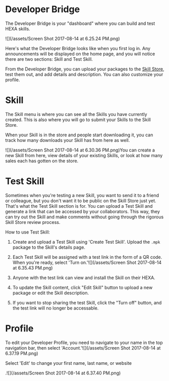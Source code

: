 # Developer Bridge

The Developer Bridge is your "dashboard" where you can build and test HEXA skills.

![](/assets/Screen Shot 2017-08-14 at 6.25.24 PM.png)

Here's what the Developer Bridge looks like when you first log in. Any announcements will be displayed on the home page, and you will notice there are two sections: Skill and Test Skill.

From the Developer Bridge, you can upload your packages to the [Skill Store](/Introduction/skillstore.md), test them out, and add details and description. You can also customize your profile.

# Skill

The Skill menu is where you can see all the Skills you have currently created. This is also where you will go to submit your Skills to the Skill Store.

When your Skill is in the store and people start downloading it, you can track how many downloads your Skill has from here as well.

![](/assets/Screen Shot 2017-08-14 at 6.30.36 PM.png)You can create a new Skill from here, view details of your existing Skills, or look at how many sales each has gotten on the store.

# Test Skill

Sometimes when you're testing a new Skill, you want to send it to a friend or colleague, but you don't want it to be public on the Skill Store just yet. That's what the Test Skill section is for. You can upload a Test Skill and generate a link that can be accessed by your collaborators. This way, they can try out the Skill and make comments without going through the rigorous Skill Store review process.

How to use Test Skill:

1. Create and upload a Test Skill using 'Create Test Skill'. Upload the `.mpk` package to the Skill's details page.

2. Each Test Skill will be assigned with a test link in the form of a QR code. When you're ready, select 'Turn on.'![](/assets/Screen Shot 2017-08-14 at 6.35.43 PM.png)

3. Anyone with the test link can view and install the Skill on their HEXA.

4. To update the Skill content, click "Edit Skill" button to upload a new package or edit the Skill description.

5. If you want to stop sharing the test Skill, click the "Turn off" button, and the test link will no longer be accessable.

# Profile

To edit your Developer Profile, you need to navigate to your name in the top navigation bar, then select 'Account.'![](/assets/Screen Shot 2017-08-14 at 6.37.19 PM.png)

Select 'Edit' to change your first name, last name, or website

.![](/assets/Screen Shot 2017-08-14 at 6.37.40 PM.png)

